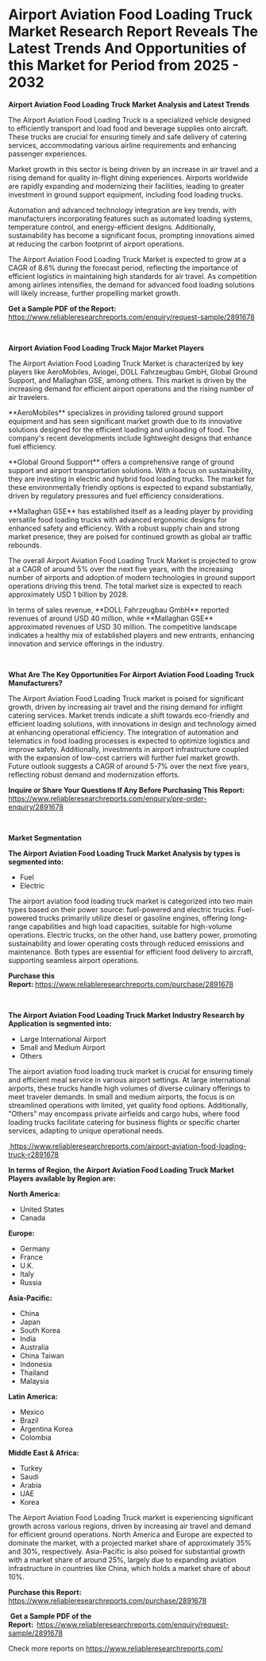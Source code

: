 <p><h1>Airport Aviation Food Loading Truck Market Research Report Reveals The Latest Trends And Opportunities of this Market for Period from 2025 - 2032</h1></p><p><strong>Airport Aviation Food Loading Truck Market Analysis and Latest Trends</strong></p>
<p><p>The Airport Aviation Food Loading Truck is a specialized vehicle designed to efficiently transport and load food and beverage supplies onto aircraft. These trucks are crucial for ensuring timely and safe delivery of catering services, accommodating various airline requirements and enhancing passenger experiences. </p><p>Market growth in this sector is being driven by an increase in air travel and a rising demand for quality in-flight dining experiences. Airports worldwide are rapidly expanding and modernizing their facilities, leading to greater investment in ground support equipment, including food loading trucks. </p><p>Automation and advanced technology integration are key trends, with manufacturers incorporating features such as automated loading systems, temperature control, and energy-efficient designs. Additionally, sustainability has become a significant focus, prompting innovations aimed at reducing the carbon footprint of airport operations.</p><p>The Airport Aviation Food Loading Truck Market is expected to grow at a CAGR of 8.6% during the forecast period, reflecting the importance of efficient logistics in maintaining high standards for air travel. As competition among airlines intensifies, the demand for advanced food loading solutions will likely increase, further propelling market growth.</p></p>
<p><strong>Get a Sample PDF of the Report:&nbsp;</strong> <a href="https://www.reliableresearchreports.com/enquiry/request-sample/2891678?utm_campaign=3265&utm_medium=2&utm_source=Github&utm_content=ia&utm_term=14032025&utm_id=airport-aviation-food-loading-truck">https://www.reliableresearchreports.com/enquiry/request-sample/2891678</a></p>
<p>&nbsp;</p>
<p><strong>Airport Aviation Food Loading Truck Major Market Players</strong></p>
<p><p>The Airport Aviation Food Loading Truck Market is characterized by key players like AeroMobiles, Aviogei, DOLL Fahrzeugbau GmbH, Global Ground Support, and Mallaghan GSE, among others. This market is driven by the increasing demand for efficient airport operations and the rising number of air travelers.</p><p>**AeroMobiles** specializes in providing tailored ground support equipment and has seen significant market growth due to its innovative solutions designed for the efficient loading and unloading of food. The company's recent developments include lightweight designs that enhance fuel efficiency. </p><p>**Global Ground Support** offers a comprehensive range of ground support and airport transportation solutions. With a focus on sustainability, they are investing in electric and hybrid food loading trucks. The market for these environmentally friendly options is expected to expand substantially, driven by regulatory pressures and fuel efficiency considerations.</p><p>**Mallaghan GSE** has established itself as a leading player by providing versatile food loading trucks with advanced ergonomic designs for enhanced safety and efficiency. With a robust supply chain and strong market presence, they are poised for continued growth as global air traffic rebounds.</p><p>The overall Airport Aviation Food Loading Truck Market is projected to grow at a CAGR of around 5% over the next five years, with the increasing number of airports and adoption of modern technologies in ground support operations driving this trend. The total market size is expected to reach approximately USD 1 billion by 2028.</p><p>In terms of sales revenue, **DOLL Fahrzeugbau GmbH** reported revenues of around USD 40 million, while **Mallaghan GSE** approximated revenues of USD 30 million. The competitive landscape indicates a healthy mix of established players and new entrants, enhancing innovation and service offerings in the industry.</p></p>
<p>&nbsp;</p>
<p><strong>What Are The Key Opportunities For Airport Aviation Food Loading Truck Manufacturers?</strong></p>
<p><p>The Airport Aviation Food Loading Truck market is poised for significant growth, driven by increasing air travel and the rising demand for inflight catering services. Market trends indicate a shift towards eco-friendly and efficient loading solutions, with innovations in design and technology aimed at enhancing operational efficiency. The integration of automation and telematics in food loading processes is expected to optimize logistics and improve safety. Additionally, investments in airport infrastructure coupled with the expansion of low-cost carriers will further fuel market growth. Future outlook suggests a CAGR of around 5-7% over the next five years, reflecting robust demand and modernization efforts.</p></p>
<p><strong>Inquire or Share Your Questions If Any Before Purchasing This Report:</strong> <a href="https://www.reliableresearchreports.com/enquiry/pre-order-enquiry/2891678?utm_campaign=3265&utm_medium=2&utm_source=Github&utm_content=ia&utm_term=14032025&utm_id=airport-aviation-food-loading-truck">https://www.reliableresearchreports.com/enquiry/pre-order-enquiry/2891678</a></p>
<p>&nbsp;</p>
<p><strong>Market Segmentation</strong></p>
<p><strong>The Airport Aviation Food Loading Truck Market Analysis by types is segmented into:</strong></p>
<p><ul><li>Fuel</li><li>Electric</li></ul></p>
<p><p>The airport aviation food loading truck market is categorized into two main types based on their power source: fuel-powered and electric trucks. Fuel-powered trucks primarily utilize diesel or gasoline engines, offering long-range capabilities and high load capacities, suitable for high-volume operations. Electric trucks, on the other hand, use battery power, promoting sustainability and lower operating costs through reduced emissions and maintenance. Both types are essential for efficient food delivery to aircraft, supporting seamless airport operations.</p></p>
<p><strong>Purchase this Report:&nbsp;</strong><a href="https://www.reliableresearchreports.com/purchase/2891678?utm_campaign=3265&utm_medium=2&utm_source=Github&utm_content=ia&utm_term=14032025&utm_id=airport-aviation-food-loading-truck">https://www.reliableresearchreports.com/purchase/2891678</a></p>
<p>&nbsp;</p>
<p><strong>The Airport Aviation Food Loading Truck Market Industry Research by Application is segmented into:</strong></p>
<p><ul><li>Large International Airport</li><li>Small and Medium Airport</li><li>Others</li></ul></p>
<p><p>The airport aviation food loading truck market is crucial for ensuring timely and efficient meal service in various airport settings. At large international airports, these trucks handle high volumes of diverse culinary offerings to meet traveler demands. In small and medium airports, the focus is on streamlined operations with limited, yet quality food options. Additionally, "Others" may encompass private airfields and cargo hubs, where food loading trucks facilitate catering for business flights or specific charter services, adapting to unique operational needs.</p></p>
<p><a href="https://www.reliableresearchreports.com/airport-aviation-food-loading-truck-r2891678?utm_campaign=3265&utm_medium=2&utm_source=Github&utm_content=ia&utm_term=14032025&utm_id=airport-aviation-food-loading-truck">&nbsp;https://www.reliableresearchreports.com/airport-aviation-food-loading-truck-r2891678</a></p>
<p><strong>In terms of Region, the Airport Aviation Food Loading Truck Market Players available by Region are:</strong></p>
<p>
    <p> <strong> North America: </strong>
        <ul>
            <li>United States</li>
            <li>Canada</li>
        </ul>
        </p> 
    <p> <strong> Europe: </strong>
        <ul>
            <li>Germany</li>
            <li>France</li>
            <li>U.K.</li>
            <li>Italy</li>
            <li>Russia</li>
        </ul>
        </p> 
    <p> <strong> Asia-Pacific: </strong>
        <ul>
            <li>China</li>
            <li>Japan</li>
            <li>South Korea</li>
            <li>India</li>
            <li>Australia</li>
            <li>China Taiwan</li>
            <li>Indonesia</li>
            <li>Thailand</li>
            <li>Malaysia</li>
        </ul>
        </p> 
    <p> <strong> Latin America: </strong>
        <ul>
            <li>Mexico</li>
            <li>Brazil</li>
            <li>Argentina Korea</li>
            <li>Colombia</li>
        </ul>
        </p> 
    <p> <strong> Middle East & Africa: </strong>
        <ul>
            <li>Turkey</li>
            <li>Saudi</li>
            <li>Arabia</li>
            <li>UAE</li>
            <li>Korea</li>
        </ul>
    </p>
    </p>
<p><p>The Airport Aviation Food Loading Truck market is experiencing significant growth across various regions, driven by increasing air travel and demand for efficient ground operations. North America and Europe are expected to dominate the market, with a projected market share of approximately 35% and 30%, respectively. Asia-Pacific is also poised for substantial growth with a market share of around 25%, largely due to expanding aviation infrastructure in countries like China, which holds a market share of about 10%.</p></p>
<p><strong>Purchase this Report: </strong><a href="https://www.reliableresearchreports.com/purchase/2891678?utm_campaign=3265&utm_medium=2&utm_source=Github&utm_content=ia&utm_term=14032025&utm_id=airport-aviation-food-loading-truck">https://www.reliableresearchreports.com/purchase/2891678</a></p>
<p>&nbsp;<strong>Get a Sample PDF of the Report:&nbsp;&nbsp;</strong><a href="https://www.reliableresearchreports.com/enquiry/request-sample/2891678?utm_campaign=3265&utm_medium=2&utm_source=Github&utm_content=ia&utm_term=14032025&utm_id=airport-aviation-food-loading-truck">https://www.reliableresearchreports.com/enquiry/request-sample/2891678</a></p>
<p><strong></strong></p>
<p>Check more reports on <a href="https://www.reliableresearchreports.com/?utm_campaign=3265&utm_medium=2&utm_source=Github&utm_content=ia&utm_term=14032025&utm_id=airport-aviation-food-loading-truck">https://www.reliableresearchreports.com/</a></p>